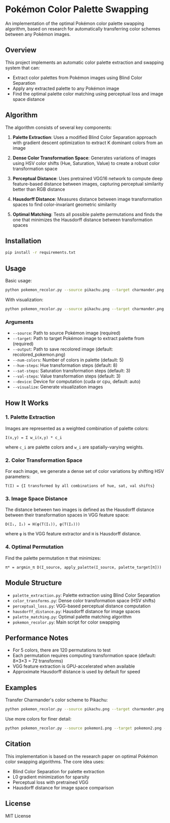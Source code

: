 # Pokémon Color Palette Swapping

An implementation of the optimal Pokémon color palette swapping algorithm, based on research for automatically transferring color schemes between any Pokémon images.

## Overview

This project implements an automatic color palette extraction and swapping system that can:
- Extract color palettes from Pokémon images using Blind Color Separation
- Apply any extracted palette to any Pokémon image
- Find the optimal palette color matching using perceptual loss and image space distance

## Algorithm

The algorithm consists of several key components:

1. **Palette Extraction**: Uses a modified Blind Color Separation approach with gradient descent optimization to extract K dominant colors from an image

2. **Dense Color Transformation Space**: Generates variations of images using HSV color shifts (Hue, Saturation, Value) to create a robust color transformation space

3. **Perceptual Distance**: Uses pretrained VGG16 network to compute deep feature-based distance between images, capturing perceptual similarity better than RGB distance

4. **Hausdorff Distance**: Measures distance between image transformation spaces to find color-invariant geometric similarity

5. **Optimal Matching**: Tests all possible palette permutations and finds the one that minimizes the Hausdorff distance between transformation spaces

## Installation

```bash
pip install -r requirements.txt
```

## Usage

Basic usage:

```bash
python pokemon_recolor.py --source pikachu.png --target charmander.png --output recolored.png
```

With visualization:

```bash
python pokemon_recolor.py --source pikachu.png --target charmander.png --output recolored.png --visualize
```

### Arguments

- `--source`: Path to source Pokémon image (required)
- `--target`: Path to target Pokémon image to extract palette from (required)
- `--output`: Path to save recolored image (default: recolored_pokemon.png)
- `--num-colors`: Number of colors in palette (default: 5)
- `--hue-steps`: Hue transformation steps (default: 8)
- `--sat-steps`: Saturation transformation steps (default: 3)
- `--val-steps`: Value transformation steps (default: 3)
- `--device`: Device for computation (cuda or cpu, default: auto)
- `--visualize`: Generate visualization images

## How It Works

### 1. Palette Extraction

Images are represented as a weighted combination of palette colors:

```
I(x,y) = Σ w_i(x,y) * c_i
```

where `c_i` are palette colors and `w_i` are spatially-varying weights.

### 2. Color Transformation Space

For each image, we generate a dense set of color variations by shifting HSV parameters:

```
T(I) = {I transformed by all combinations of hue, sat, val shifts}
```

### 3. Image Space Distance

The distance between two images is defined as the Hausdorff distance between their transformation spaces in VGG feature space:

```
D(I₁, I₂) = H(φ(T(I₁)), φ(T(I₂)))
```

where `φ` is the VGG feature extractor and `H` is Hausdorff distance.

### 4. Optimal Permutation

Find the palette permutation π that minimizes:

```
π* = argmin_π D(I_source, apply_palette(I_source, palette_target[π]))
```

## Module Structure

- `palette_extraction.py`: Palette extraction using Blind Color Separation
- `color_transforms.py`: Dense color transformation space (HSV shifts)
- `perceptual_loss.py`: VGG-based perceptual distance computation
- `hausdorff_distance.py`: Hausdorff distance for image spaces
- `palette_matching.py`: Optimal palette matching algorithm
- `pokemon_recolor.py`: Main script for color swapping

## Performance Notes

- For 5 colors, there are 120 permutations to test
- Each permutation requires computing transformation space (default: 8×3×3 = 72 transforms)
- VGG feature extraction is GPU-accelerated when available
- Approximate Hausdorff distance is used by default for speed

## Examples

Transfer Charmander's color scheme to Pikachu:
```bash
python pokemon_recolor.py --source pikachu.png --target charmander.png --output pikachu_fire.png --visualize
```

Use more colors for finer detail:
```bash
python pokemon_recolor.py --source pokemon1.png --target pokemon2.png --num-colors 7 --output result.png
```

## Citation

This implementation is based on the research paper on optimal Pokémon color swapping algorithms. The core idea uses:
- Blind Color Separation for palette extraction
- L0 gradient minimization for sparsity
- Perceptual loss with pretrained VGG
- Hausdorff distance for image space comparison

## License

MIT License
